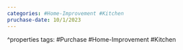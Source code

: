 ```yaml
---
categories: #Home-Improvement #Kitchen
pruchase-date: 10/1/2023
---
```

^properties
tags: #Purchase #Home-Improvement #Kitchen

